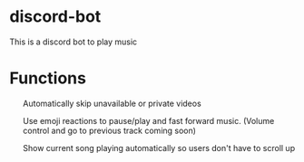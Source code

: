 # discord-bot
 This is a discord bot to play music

<h1>Functions</h1>
<ul>Automatically skip unavailable or private videos</ul>
<uL>Use emoji reactions to pause/play and fast forward music. (Volume control and go to previous track coming soon)</ul>
<ul>Show current song playing automatically so users don't have to scroll up</h1>
